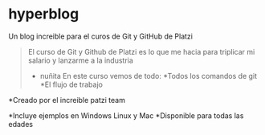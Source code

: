 # hyperblog
Un blog increible para el curos de Git y GitHub de Platzi 
>El curso de Git y Github de Platzi es lo que me hacia para triplicar mi salario y lanzarme a la industria 
>- nuñita
En este curso vemos de todo:
*Todos los comandos de git
*El flujo de trabajo 

*Creado por el increible patzi team

*Incluye ejemplos en Windows Linux y Mac
*Disponible para todas las edades
